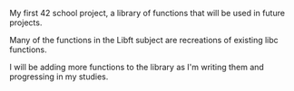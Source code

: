 My first 42 school project, a library of functions that will be used in future projects.

Many of the functions in the Libft subject are recreations of existing libc functions.

I will be adding more functions to the library as I'm writing them and progressing in my studies.
